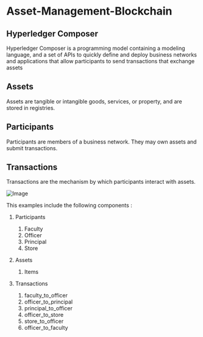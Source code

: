 # Asset-Management-Blockchain

## Hyperledger Composer

Hyperledger Composer is a programming model containing a modeling language, and a set of APIs to quickly define and deploy business networks and applications that allow participants to send transactions that exchange assets


## Assets

Assets are tangible or intangible goods, services, or property, and are stored in registries.

## Participants

Participants are members of a business network. They may own assets and submit transactions.

## Transactions

Transactions are the mechanism by which participants interact with assets.

![Image](images/image.svg)




This examples include the following components :

1. Participants
   1. Faculty
   2. Officer 
   3. Principal
   4. Store

2. Assets
   1. Items
   

3. Transactions
   1. faculty_to_officer
   2. officer_to_principal
   3. principal_to_officer
   4. officer_to_store
   5. store_to_officer
   6. officer_to_faculty




















